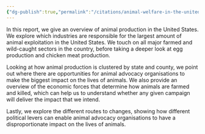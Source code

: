 ```yaml
---
{"dg-publish":true,"permalink":"/citations/animal-welfare-in-the-united-states-opportunities-for-impact-animal-ask/","created":"2025-10-01T10:13:09.326+01:00","updated":"2025-10-01T10:53:12.303+01:00"}
---
```


In this report, we give an overview of animal production in the United States. We explore which industries are responsible for the largest amount of animal exploitation in the United States. We touch on all major farmed and wild-caught sectors in the country, before taking a deeper look at egg production and chicken meat production.

Looking at how animal production is clustered by state and county, we point out where there are opportunities for animal advocacy organisations to make the biggest impact on the lives of animals. We also provide an overview of the economic forces that determine how animals are farmed and killed, which can help us to understand whether any given campaign will deliver the impact that we intend.

Lastly, we explore the different routes to changes, showing how different political levers can enable animal advocacy organisations to have a disproportionate impact on the lives of animals.